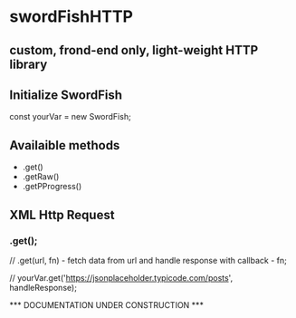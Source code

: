 # swordFishHTTP

## custom, frond-end only, light-weight HTTP library

## Initialize SwordFish

const yourVar = new SwordFish;

## Availaible methods
* .get()
* .getRaw()
* .getPProgress()

## XML Http Request

### .get();
// .get(url, fn) - fetch data from url and handle response with callback - fn;

// yourVar.get('https://jsonplaceholder.typicode.com/posts', handleResponse);

 *** DOCUMENTATION UNDER CONSTRUCTION ***
